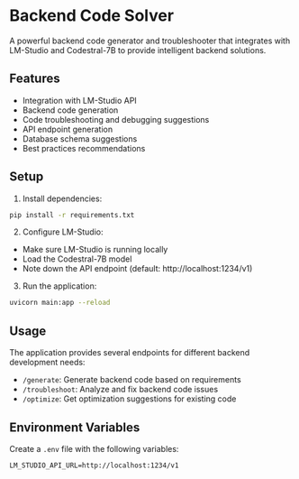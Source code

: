 # Backend Code Solver

A powerful backend code generator and troubleshooter that integrates with LM-Studio and Codestral-7B to provide intelligent backend solutions.

## Features

- Integration with LM-Studio API
- Backend code generation
- Code troubleshooting and debugging suggestions
- API endpoint generation
- Database schema suggestions
- Best practices recommendations

## Setup

1. Install dependencies:
```bash
pip install -r requirements.txt
```

2. Configure LM-Studio:
- Make sure LM-Studio is running locally
- Load the Codestral-7B model
- Note down the API endpoint (default: http://localhost:1234/v1)

3. Run the application:
```bash
uvicorn main:app --reload
```

## Usage

The application provides several endpoints for different backend development needs:
- `/generate`: Generate backend code based on requirements
- `/troubleshoot`: Analyze and fix backend code issues
- `/optimize`: Get optimization suggestions for existing code

## Environment Variables

Create a `.env` file with the following variables:
```
LM_STUDIO_API_URL=http://localhost:1234/v1
```
